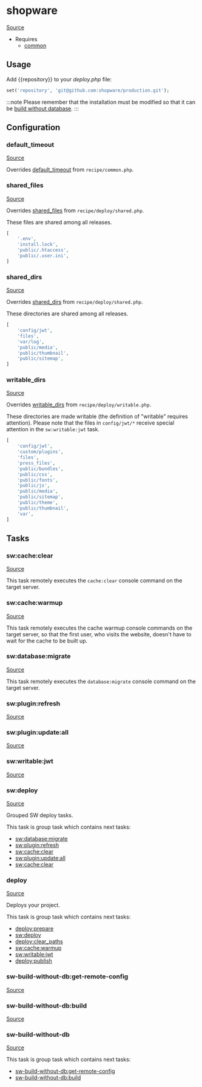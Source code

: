<!-- DO NOT EDIT THIS FILE! -->
<!-- Instead edit recipe/shopware.php -->
<!-- Then run bin/docgen -->

# shopware

[Source](/recipe/shopware.php)

* Requires
  * [common](/docs/recipe/common.md)


## Usage

Add {{repository}} to your _deploy.php_ file:

```php
set('repository', 'git@github.com:shopware/production.git');
```

:::note
Please remember that the installation must be modified so that it can be
[build without database](https://developer.shopware.com/docs/guides/hosting/installation-updates/deployments/build-w-o-db#compiling-the-storefront-without-database).
:::


## Configuration
### default_timeout
[Source](https://github.com/deployphp/deployer/blob/master/recipe/shopware.php#L23)

Overrides [default_timeout](/docs/recipe/common.md#default_timeout) from `recipe/common.php`.





### shared_files
[Source](https://github.com/deployphp/deployer/blob/master/recipe/shopware.php#L26)

Overrides [shared_files](/docs/recipe/deploy/shared.md#shared_files) from `recipe/deploy/shared.php`.

These files are shared among all releases.

```php title="Default value"
[
    '.env',
    'install.lock',
    'public/.htaccess',
    'public/.user.ini',
]
```


### shared_dirs
[Source](https://github.com/deployphp/deployer/blob/master/recipe/shopware.php#L34)

Overrides [shared_dirs](/docs/recipe/deploy/shared.md#shared_dirs) from `recipe/deploy/shared.php`.

These directories are shared among all releases.

```php title="Default value"
[
    'config/jwt',
    'files',
    'var/log',
    'public/media',
    'public/thumbnail',
    'public/sitemap',
]
```


### writable_dirs
[Source](https://github.com/deployphp/deployer/blob/master/recipe/shopware.php#L45)

Overrides [writable_dirs](/docs/recipe/deploy/writable.md#writable_dirs) from `recipe/deploy/writable.php`.

These directories are made writable (the definition of "writable" requires attention).
Please note that the files in `config/jwt/*` receive special attention in the `sw:writable:jwt` task.

```php title="Default value"
[
    'config/jwt',
    'custom/plugins',
    'files',
    'press_files',
    'public/bundles',
    'public/css',
    'public/fonts',
    'public/js',
    'public/media',
    'public/sitemap',
    'public/theme',
    'public/thumbnail',
    'var',
]
```



## Tasks

### sw:cache:clear
[Source](https://github.com/deployphp/deployer/blob/master/recipe/shopware.php#L62)



This task remotely executes the `cache:clear` console command on the target server.


### sw:cache:warmup
[Source](https://github.com/deployphp/deployer/blob/master/recipe/shopware.php#L68)



This task remotely executes the cache warmup console commands on the target server, so that the first user, who
visits the website, doesn't have to wait for the cache to be built up.


### sw:database:migrate
[Source](https://github.com/deployphp/deployer/blob/master/recipe/shopware.php#L74)



This task remotely executes the `database:migrate` console command on the target server.


### sw:plugin:refresh
[Source](https://github.com/deployphp/deployer/blob/master/recipe/shopware.php#L78)






### sw:plugin:update:all
[Source](https://github.com/deployphp/deployer/blob/master/recipe/shopware.php#L114)






### sw:writable:jwt
[Source](https://github.com/deployphp/deployer/blob/master/recipe/shopware.php#L124)






### sw:deploy
[Source](https://github.com/deployphp/deployer/blob/master/recipe/shopware.php#L131)



Grouped SW deploy tasks.


This task is group task which contains next tasks:
* [sw:database:migrate](/docs/recipe/shopware.md#swdatabasemigrate)
* [sw:plugin:refresh](/docs/recipe/shopware.md#swpluginrefresh)
* [sw:cache:clear](/docs/recipe/shopware.md#swcacheclear)
* [sw:plugin:update:all](/docs/recipe/shopware.md#swpluginupdateall)
* [sw:cache:clear](/docs/recipe/shopware.md#swcacheclear)


### deploy
[Source](https://github.com/deployphp/deployer/blob/master/recipe/shopware.php#L140)

Deploys your project.




This task is group task which contains next tasks:
* [deploy:prepare](/docs/recipe/common.md#deployprepare)
* [sw:deploy](/docs/recipe/shopware.md#swdeploy)
* [deploy:clear_paths](/docs/recipe/deploy/clear_paths.md#deployclear_paths)
* [sw:cache:warmup](/docs/recipe/shopware.md#swcachewarmup)
* [sw:writable:jwt](/docs/recipe/shopware.md#swwritablejwt)
* [deploy:publish](/docs/recipe/common.md#deploypublish)


### sw-build-without-db:get-remote-config
[Source](https://github.com/deployphp/deployer/blob/master/recipe/shopware.php#L150)






### sw-build-without-db:build
[Source](https://github.com/deployphp/deployer/blob/master/recipe/shopware.php#L166)






### sw-build-without-db
[Source](https://github.com/deployphp/deployer/blob/master/recipe/shopware.php#L170)






This task is group task which contains next tasks:
* [sw-build-without-db:get-remote-config](/docs/recipe/shopware.md#sw-build-without-dbget-remote-config)
* [sw-build-without-db:build](/docs/recipe/shopware.md#sw-build-without-dbbuild)


